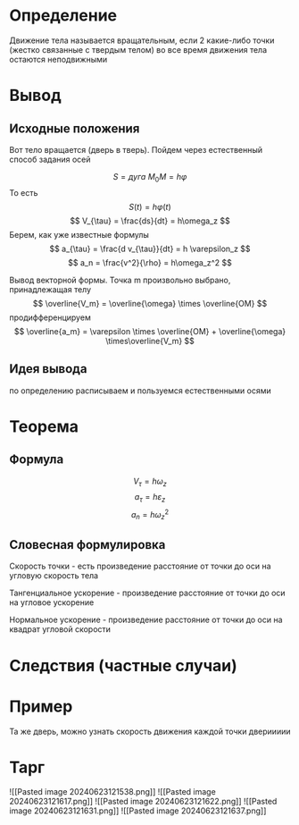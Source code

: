 # Определение
Движение тела называется вращательным, если 2 какие-либо точки (жестко связанные с твердым телом) во все время движения тела остаются неподвижными 


# Вывод
## Исходные положения
Вот тело вращается (дверь в тверь). Пойдем через естественный способ задания осей

$$
S = дуга \ M_0M = h\varphi
$$
То есть 
$$
S(t) = h \varphi(t)
$$
$$
V_{\tau} = \frac{ds}{dt} = h\omega_z
$$
Берем, как уже известные формулы
$$
a_{\tau} = \frac{d v_{\tau}}{dt} = h \varepsilon_z
$$
$$
a_n = \frac{v^2}{\rho} = h\omega_z^2
$$


Вывод векторной формы. Точка m произвольно выбрано, принадлежащая телу
$$
\overline{V_m} = \overline{\omega} \times \overline{OM}
$$
продифференцируем 
$$
\overline{a_m} = \varepsilon \times \overline{OM} + \overline{\omega} \times\overline{V_m}
$$
## Идея вывода
по определению расписываем и пользуемся естественными осями 

# Теорема
## Формула
$$
V_{\tau} = h\omega_z
$$
$$
a_{\tau} = h \varepsilon_z
$$
$$
a_n = h\omega_z^2
$$
## Словесная формулировка 
Скорость точки - есть произведение расстояние от точки до оси на угловую скорость тела

Тангенциальное ускорение - произведение  расстояние от точки до оси на угловое ускорение 

Нормальное ускорение - произведение  расстояние от точки до оси на квадрат угловой скорости

# Следствия (частные случаи)


# Пример
Та же дверь, можно узнать скорость движения каждой точки двериииии

# Тарг
![[Pasted image 20240623121538.png]]
![[Pasted image 20240623121617.png]]
![[Pasted image 20240623121622.png]]
![[Pasted image 20240623121631.png]]
![[Pasted image 20240623121637.png]]